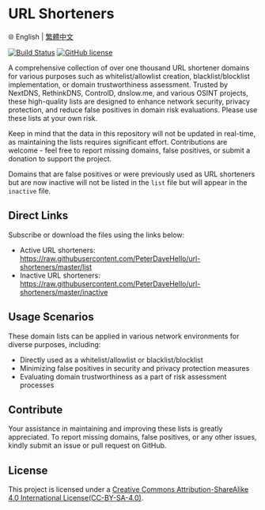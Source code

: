 # URL Shorteners

🌐 English | [繁體中文](./README.zh-TW.md)

[![Build Status](https://img.shields.io/travis/com/PeterDaveHello/url-shorteners/master.svg?style=flat-square)](https://app.travis-ci.com/PeterDaveHello/url-shorteners)
[![GitHub license](https://img.shields.io/github/license/PeterDaveHello/url-shorteners?style=flat-square)](https://github.com/PeterDaveHello/url-shorteners/blob/master/LICENSE)

A comprehensive collection of over one thousand URL shortener domains for various purposes such as whitelist/allowlist creation, blacklist/blocklist implementation, or domain trustworthiness assessment. Trusted by NextDNS, RethinkDNS, ControlD, dnslow.me, and various OSINT projects, these high-quality lists are designed to enhance network security, privacy protection, and reduce false positives in domain risk evaluations. Please use these lists at your own risk.

Keep in mind that the data in this repository will not be updated in real-time, as maintaining the lists requires significant effort. Contributions are welcome - feel free to report missing domains, false positives, or submit a donation to support the project.

Domains that are false positives or were previously used as URL shorteners but are now inactive will not be listed in the `list` file but will appear in the `inactive` file.

## Direct Links

Subscribe or download the files using the links below:

- Active URL shorteners: <https://raw.githubusercontent.com/PeterDaveHello/url-shorteners/master/list>
- Inactive URL shorteners: <https://raw.githubusercontent.com/PeterDaveHello/url-shorteners/master/inactive>

## Usage Scenarios

These domain lists can be applied in various network environments for diverse purposes, including:

- Directly used as a whitelist/allowlist or blacklist/blocklist
- Minimizing false positives in security and privacy protection measures
- Evaluating domain trustworthiness as a part of risk assessment processes

## Contribute

Your assistance in maintaining and improving these lists is greatly appreciated. To report missing domains, false positives, or any other issues, kindly submit an issue or pull request on GitHub.

## License

This project is licensed under a [Creative Commons Attribution-ShareAlike 4.0 International License(CC-BY-SA-4.0)](https://creativecommons.org/licenses/by-sa/4.0/).
